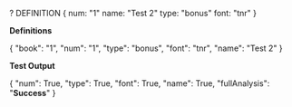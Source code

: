 ? DEFINITION {
    num: "1"
    name: "Test 2"
    type: "bonus"
    font: "tnr"
}

**Definitions**

{
    "book": "1",
     "num": "1",
    "type": "bonus",
    "font": "tnr",
    "name": "Test 2"
}

**Test Output**

{
     "num": True,
    "type": True,
    "font": True,
    "name": True,
    "fullAnalysis": "**Success**"
}